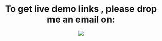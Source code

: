 

<h1 align="center"> To get live demo links , please drop me an email on:</h1> <p align="center"> <a href="mailto:janeck@protonmail.com">
<img src="https://img.shields.io/badge/ProtonMail-8B89CC?style=for-the-badge&logo=protonmail&logoColor=white"/></a> </p>


